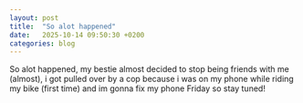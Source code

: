 ```yaml
---
layout: post
title:  "So alot happened"
date:   2025-10-14 09:50:30 +0200
categories: blog
---
```

So alot happened, my bestie almost decided to stop being friends with me (almost), i got pulled over by a cop because i was on my phone while riding my bike (first time) and im gonna fix my phone Friday so stay tuned!
